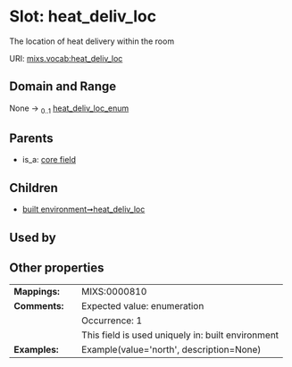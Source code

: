 
# Slot: heat_deliv_loc


The location of heat delivery within the room

URI: [mixs.vocab:heat_deliv_loc](https://w3id.org/mixs/vocab/heat_deliv_loc)


## Domain and Range

None &#8594;  <sub>0..1</sub> [heat_deliv_loc_enum](heat_deliv_loc_enum.md)

## Parents

 *  is_a: [core field](core_field.md)

## Children

 *  [built environment➞heat_deliv_loc](built_environment_heat_deliv_loc.md)

## Used by


## Other properties

|  |  |  |
| --- | --- | --- |
| **Mappings:** | | MIXS:0000810 |
| **Comments:** | | Expected value: enumeration |
|  | | Occurrence: 1 |
|  | | This field is used uniquely in: built environment |
| **Examples:** | | Example(value='north', description=None) |

